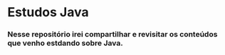 # Estudos Java

### Nesse repositório irei compartilhar e revisitar os conteúdos que venho estdando sobre Java.